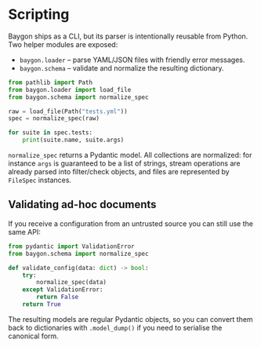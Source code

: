 # Scripting

Baygon ships as a CLI, but its parser is intentionally reusable from Python.
Two helper modules are exposed:

* `baygon.loader` – parse YAML/JSON files with friendly error messages.
* `baygon.schema` – validate and normalize the resulting dictionary.

```python
from pathlib import Path
from baygon.loader import load_file
from baygon.schema import normalize_spec

raw = load_file(Path("tests.yml"))
spec = normalize_spec(raw)

for suite in spec.tests:
    print(suite.name, suite.args)
```

`normalize_spec` returns a Pydantic model.  All collections are normalized: for
instance `args` is guaranteed to be a list of strings, stream operations are
already parsed into filter/check objects, and files are represented by
`FileSpec` instances.

## Validating ad-hoc documents

If you receive a configuration from an untrusted source you can still use the
same API:

```python
from pydantic import ValidationError
from baygon.schema import normalize_spec

def validate_config(data: dict) -> bool:
    try:
        normalize_spec(data)
    except ValidationError:
        return False
    return True
```

The resulting models are regular Pydantic objects, so you can convert them back
to dictionaries with `.model_dump()` if you need to serialise the canonical
form.
